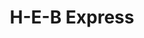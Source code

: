---
title: "H-E-B Express"
url: /san-antonio/h-e-b-express-southwest-military-drive/
shop: convenience
---